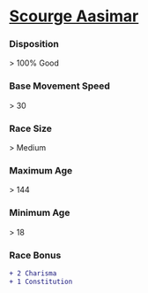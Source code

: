 <script>const page = "raceTypes"</script>
# **[Scourge Aasimar](https://www.dndbeyond.com/races/aasimar#ScourgeAasimar)**
### **Disposition**
\> 100% Good
### **Base Movement Speed**
\> 30
### **Race Size**
\> Medium
### **Maximum Age**
\> 144
### **Minimum Age**
\> 18
### **Race Bonus**
```diff
+ 2 Charisma
+ 1 Constitution
```

